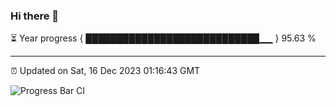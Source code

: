 ### Hi there 👋

⏳ Year progress { ████████████████████████████▁▁ } 95.63 %

---

⏰ Updated on Sat, 16 Dec 2023 01:16:43 GMT

![Progress Bar CI](https://github.com/ZhaoGui/ZhaoGui/workflows/Progress%20Bar%20CI/badge.svg)
